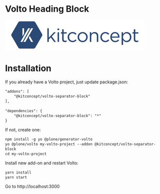 # Volto Heading Block

![kitconcept GmbH](https://raw.githubusercontent.com/kitconcept/volto-form-builder/master/kitconcept.png)

# Installation

If you already have a Volto project, just update package.json:

````
"addons": [
    "@kitconcept/volto-separator-block"
],

"dependencies": {
    "@kitconcept/volto-separator-block": "*"
}
````

If not, create one:

````
npm install -g yo @plone/generator-volto
yo @plone/volto my-volto-project --addon @kitconcept/volto-separator-block
cd my-volto-project
````

Install new add-on and restart Volto:

````
yarn install
yarn start
````

Go to http://localhost:3000
